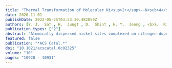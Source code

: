 ```yaml
---
title: "Thermal Transformation of Molecular Ni<sup>2+</sup>--N<sub>4</sub> Sites for Enhanced CO<sub>2</sub> Electroreduction Activity"
date: 2020-11-01
publishDate: 2022-05-25T03:33:30.482859Z
authors: [Y. J.  Sa† , H.  Jung† , D.  Shin† , H. Y.  Jeong , <b>S.  Ringe</b> , H.  Kim* , Y. J.  Hwang* , S. H.  Joo* ]
publication_types: ["2"]
abstract: "Atomically dispersed nickel sites complexed on nitrogen-doped carbon (Ni–N/C) have demonstrated considerable activity for the selective electrochemical carbon dioxide reduction reaction (CO2RR) to CO. However, the high-temperature treatment typically involved during the activation of Ni–N/C catalysts makes the origin of the high activity elusive. In this work, Ni(II) phthalocyanine molecules grafted on carbon nanotube (NiPc/CNT) and heat-treated NiPc/CNT (H-NiPc/CNT) are exploited as model catalysts to investigate the impact of thermal activation on the structure of active site and CO2RR activity. H-NiPc/CNT exhibits ~4.7-fold higher turnover frequency for CO2RR to CO in comparison to NiPc/CNT. Extended X-ray absorption fine structure analysis and density functional theory (DFT) calculations reveal that the heat treatment transforms molecular Ni2+–N4 sites of NiPc into Ni+–N3V (V: vacancy) and Ni+–N3 sites incorporated in the graphene lattice that concomitantly involves a breakage of Ni–N bonding, shrinkage in the Ni–N–C local structure, and decrease in the oxidation state of the Ni center from +2 to +1. DFT calculations combined with micro-kinetic modeling suggest that the Ni–N3V site appears to be responsible for the high CO2RR activity because of its lower barrier for the formation of *COOH intermediate and optimum *CO binding energy. In situ/operando X-ray absorption spectroscopy analyses further corroborate the importance of reduced Ni+ species in boosting the CO2RR activity."
featured: false
publication: "*ACS Catal.*"
doi: "10.1021/acscatal.0c02325"
volume: "10"
pages: "10920 - 10931"
---
```


